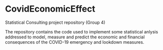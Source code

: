 # CovidEconomicEffect
Statistical Consulting project repository (Group 4)

The repository contains the code used to implement some statistical anlysis addressed to model, measure and predict the economic and financial consequences of the COVID-19 emergency and lookdown measures.

